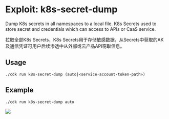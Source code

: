 # Exploit: k8s-secret-dump

Dump K8s secrets in all namespaces to a local file. K8s Secrets used to store secret and credentials which can access to APIs or CaaS service.  
  
拉取全部K8s Secrets，K8s Secrets用于存储敏感数据，从Secrets中获取的AK及通信凭证可用户后续渗透中从外部或云产品API窃取信息。  

## Usage
```
./cdk run k8s-secret-dump (auto|<service-account-token-path>)
```

## Example
```
./cdk run k8s-secret-dump auto
```

![](https://static.cdxy.me/cuimage/20210116184458_irg1Fs_Screenshot.jpeg)

